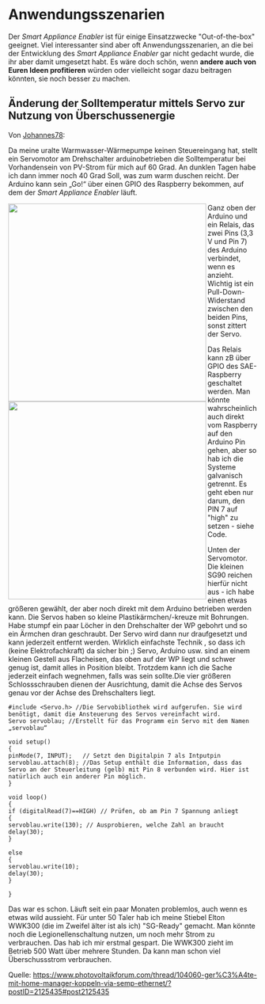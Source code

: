 # Anwendungsszenarien

Der *Smart Appliance Enabler* ist für einige Einsatzzwecke "Out-of-the-box" geeignet. Viel interessanter sind aber oft Anwendungsszenarien, an die bei der Entwicklung des *Smart Appliance Enabler* gar nicht gedacht wurde, die ihr aber damit umgesetzt habt. Es wäre doch schön, wenn **andere auch von Euren Ideen profitieren** würden oder vielleicht sogar dazu beitragen könnten, sie noch besser zu machen.

## Änderung der Solltemperatur mittels Servo zur Nutzung von Überschussenergie

Von [Johannes78](https://www.photovoltaikforum.com/core/user/123174-johannes78/):

Da meine uralte Warmwasser-Wärmepumpe keinen Steuereingang hat, stellt ein Servomotor am Drehschalter arduinobetrieben die Solltemperatur bei Vorhandensein von PV-Strom für mich auf 60 Grad. An dunklen Tagen habe ich dann immer noch 40 Grad Soll, was zum warm duschen reicht. Der Arduino kann sein „Go!“ über einen GPIO des Raspberry bekommen, auf dem der *Smart Appliance Enabler* läuft.

<a href="../pics/IMG_0733.jpeg"><img align="left" src="../pics/IMG_0733.jpeg" width="400"></a>
<a href="../pics/IMG_0736.jpeg"><img align="left" src="../pics/IMG_0736.jpeg" width="400"></a>

Ganz oben der Arduino und ein Relais, das zwei Pins (3,3 V und Pin 7) des Arduino verbindet, wenn es anzieht. Wichtig ist ein Pull-Down-Widerstand zwischen den beiden Pins, sonst zittert der Servo.

Das Relais kann zB über GPIO des SAE-Raspberry geschaltet werden. Man könnte wahrscheinlich auch direkt vom Raspberry auf den Arduino Pin gehen, aber so hab ich die Systeme galvanisch getrennt. Es geht eben nur darum, den PIN 7 auf "high" zu setzen - siehe Code.

Unten der Servomotor. Die kleinen SG90 reichen hierfür nicht aus - ich habe einen etwas größeren gewählt, der aber noch direkt mit dem Arduino betrieben werden kann. Die Servos haben so kleine Plastikärmchen/-kreuze mit Bohrungen. Habe stumpf ein paar Löcher in den Drehschalter der WP gebohrt und so ein Ärmchen dran geschraubt. Der Servo wird dann nur draufgesetzt und kann jederzeit entfernt werden. Wirklich einfachste Technik , so dass ich (keine Elektrofachkraft) da sicher bin ;) Servo, Arduino usw. sind an einem kleinen Gestell aus Flacheisen, das oben auf der WP liegt und schwer genug ist, damit alles in Position bleibt. Trotzdem kann ich die Sache jederzeit einfach wegnehmen, falls was sein sollte.Die vier größeren Schlossschrauben dienen der Ausrichtung, damit die Achse des Servos genau vor der Achse des Drehschalters liegt.

```
#include <Servo.h> //Die Servobibliothek wird aufgerufen. Sie wird benötigt, damit die Ansteuerung des Servos vereinfacht wird.
Servo servoblau; //Erstellt für das Programm ein Servo mit dem Namen „servoblau“

void setup()
{
pinMode(7, INPUT);   // Setzt den Digitalpin 7 als Intputpin
servoblau.attach(8); //Das Setup enthält die Information, dass das Servo an der Steuerleitung (gelb) mit Pin 8 verbunden wird. Hier ist natürlich auch ein anderer Pin möglich.
}

void loop()
{
if (digitalRead(7)==HIGH) // Prüfen, ob am Pin 7 Spannung anliegt
{
servoblau.write(130); // Ausprobieren, welche Zahl an braucht
delay(30); 
}

else 
{
servoblau.write(10);
delay(30);
}

}
```

Das war es schon. Läuft seit ein paar Monaten problemlos, auch wenn es etwas wild aussieht. Für unter 50 Taler hab ich meine Stiebel Elton WWK300 (die im Zweifel älter ist als ich) "SG-Ready" gemacht. Man könnte noch die Legionellenschaltung nutzen, um noch mehr Strom zu verbrauchen. Das hab ich mir erstmal gespart. Die WWK300 zieht im Betrieb 500 Watt über mehrere Stunden. Da kann man schon viel Überschussstrom verbrauchen.

Quelle: https://www.photovoltaikforum.com/thread/104060-ger%C3%A4te-mit-home-manager-koppeln-via-semp-ethernet/?postID=2125435#post2125435
